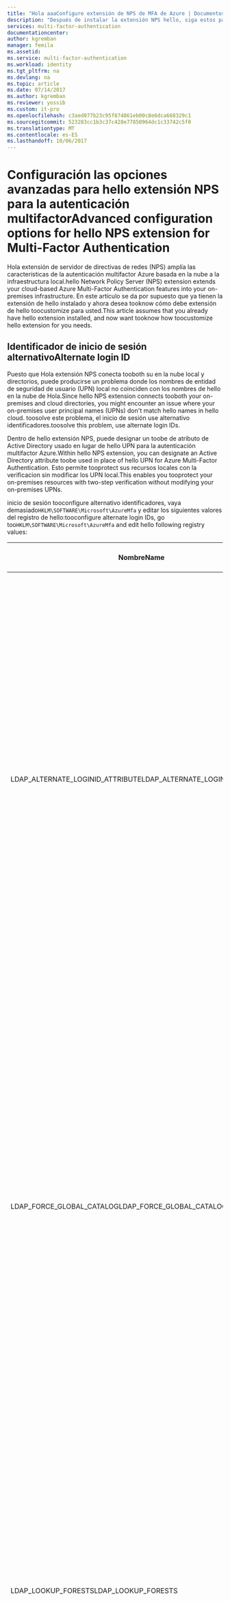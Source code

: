 ```yaml
---
title: "Hola aaaConfigure extensión de NPS de MFA de Azure | Documentos de Microsoft"
description: "Después de instalar la extensión NPS hello, siga estos pasos para la configuración avanzada como la creación de listas blancas IP y el reemplazo de UPN."
services: multi-factor-authentication
documentationcenter: 
author: kgremban
manager: femila
ms.assetid: 
ms.service: multi-factor-authentication
ms.workload: identity
ms.tgt_pltfrm: na
ms.devlang: na
ms.topic: article
ms.date: 07/14/2017
ms.author: kgremban
ms.reviewer: yossib
ms.custom: it-pro
ms.openlocfilehash: c3aed077b23c95f874861eb00c8e6dca668329c1
ms.sourcegitcommit: 523283cc1b3c37c428e77850964dc1c33742c5f0
ms.translationtype: MT
ms.contentlocale: es-ES
ms.lasthandoff: 10/06/2017
---
```

# <a name="advanced-configuration-options-for-hello-nps-extension-for-multi-factor-authentication"></a><span data-ttu-id="a10d2-103">Configuración las opciones avanzadas para hello extensión NPS para la autenticación multifactor</span><span class="sxs-lookup"><span data-stu-id="a10d2-103">Advanced configuration options for hello NPS extension for Multi-Factor Authentication</span></span>

<span data-ttu-id="a10d2-104">Hola extensión de servidor de directivas de redes (NPS) amplía las características de la autenticación multifactor Azure basada en la nube a la infraestructura local.</span><span class="sxs-lookup"><span data-stu-id="a10d2-104">hello Network Policy Server (NPS) extension extends your cloud-based Azure Multi-Factor Authentication features into your on-premises infrastructure.</span></span> <span data-ttu-id="a10d2-105">En este artículo se da por supuesto que ya tienen la extensión de hello instalado y ahora desea tooknow cómo debe extensión de hello toocustomize para usted.</span><span class="sxs-lookup"><span data-stu-id="a10d2-105">This article assumes that you already have hello extension installed, and now want tooknow how toocustomize hello extension for you needs.</span></span> 

## <a name="alternate-login-id"></a><span data-ttu-id="a10d2-106">Identificador de inicio de sesión alternativo</span><span class="sxs-lookup"><span data-stu-id="a10d2-106">Alternate login ID</span></span>

<span data-ttu-id="a10d2-107">Puesto que Hola extensión NPS conecta tooboth su en la nube local y directorios, puede producirse un problema donde los nombres de entidad de seguridad de usuario (UPN) local no coinciden con los nombres de hello en la nube de Hola.</span><span class="sxs-lookup"><span data-stu-id="a10d2-107">Since hello NPS extension connects tooboth your on-premises and cloud directories, you might encounter an issue where your on-premises user principal names (UPNs) don't match hello names in hello cloud.</span></span> <span data-ttu-id="a10d2-108">toosolve este problema, el inicio de sesión use alternativo identificadores.</span><span class="sxs-lookup"><span data-stu-id="a10d2-108">toosolve this problem, use alternate login IDs.</span></span> 

<span data-ttu-id="a10d2-109">Dentro de hello extensión NPS, puede designar un toobe de atributo de Active Directory usado en lugar de hello UPN para la autenticación multifactor Azure.</span><span class="sxs-lookup"><span data-stu-id="a10d2-109">Within hello NPS extension, you can designate an Active Directory attribute toobe used in place of hello UPN for Azure Multi-Factor Authentication.</span></span> <span data-ttu-id="a10d2-110">Esto permite tooprotect sus recursos locales con la verificacion sin modificar los UPN local.</span><span class="sxs-lookup"><span data-stu-id="a10d2-110">This enables you tooprotect your on-premises resources with two-step verification without modifying your on-premises UPNs.</span></span> 

<span data-ttu-id="a10d2-111">inicio de sesión tooconfigure alternativo identificadores, vaya demasiado`HKLM\SOFTWARE\Microsoft\AzureMfa` y editar los siguientes valores del registro de hello:</span><span class="sxs-lookup"><span data-stu-id="a10d2-111">tooconfigure alternate login IDs, go too`HKLM\SOFTWARE\Microsoft\AzureMfa` and edit hello following registry values:</span></span>

| <span data-ttu-id="a10d2-112">Nombre</span><span class="sxs-lookup"><span data-stu-id="a10d2-112">Name</span></span> | <span data-ttu-id="a10d2-113">Escriba</span><span class="sxs-lookup"><span data-stu-id="a10d2-113">Type</span></span> | <span data-ttu-id="a10d2-114">Valor predeterminado</span><span class="sxs-lookup"><span data-stu-id="a10d2-114">Default value</span></span> | <span data-ttu-id="a10d2-115">Descripción</span><span class="sxs-lookup"><span data-stu-id="a10d2-115">Description</span></span> |
| ---- | ---- | ------------- | ----------- |
| <span data-ttu-id="a10d2-116">LDAP_ALTERNATE_LOGINID_ATTRIBUTE</span><span class="sxs-lookup"><span data-stu-id="a10d2-116">LDAP_ALTERNATE_LOGINID_ATTRIBUTE</span></span> | <span data-ttu-id="a10d2-117">cadena</span><span class="sxs-lookup"><span data-stu-id="a10d2-117">string</span></span> | <span data-ttu-id="a10d2-118">Vacío</span><span class="sxs-lookup"><span data-stu-id="a10d2-118">Empty</span></span> | <span data-ttu-id="a10d2-119">Designar Hola nombre del atributo de Active Directory que desea que toouse en lugar de hello UPN.</span><span class="sxs-lookup"><span data-stu-id="a10d2-119">Designate hello name of Active Directory attribute that you want toouse instead of hello UPN.</span></span> <span data-ttu-id="a10d2-120">Este atributo se utiliza como atributo de AlternateLoginId Hola.</span><span class="sxs-lookup"><span data-stu-id="a10d2-120">This attribute is used as hello AlternateLoginId attribute.</span></span> <span data-ttu-id="a10d2-121">Si este valor del registro se establece tooa [atributo de Active Directory válido](https://msdn.microsoft.com/library/ms675090.aspx) (por ejemplo, correo electrónico o displayName), a continuación, valor del atributo de Hola se utiliza en lugar UPN del usuario de hello para la autenticación.</span><span class="sxs-lookup"><span data-stu-id="a10d2-121">If this registry value is set tooa [valid Active Directory attribute](https://msdn.microsoft.com/library/ms675090.aspx) (for example, mail or displayName), then hello attribute's value is used in place of hello user's UPN for authentication.</span></span> <span data-ttu-id="a10d2-122">Si este valor del registro está vacío o no configurado, a continuación, se deshabilita AlternateLoginId y UPN del usuario de Hola se utiliza para la autenticación.</span><span class="sxs-lookup"><span data-stu-id="a10d2-122">If this registry value is empty or not configured, then AlternateLoginId is disabled and hello user's UPN is used for authentication.</span></span> |
| <span data-ttu-id="a10d2-123">LDAP_FORCE_GLOBAL_CATALOG</span><span class="sxs-lookup"><span data-stu-id="a10d2-123">LDAP_FORCE_GLOBAL_CATALOG</span></span> | <span data-ttu-id="a10d2-124">boolean</span><span class="sxs-lookup"><span data-stu-id="a10d2-124">boolean</span></span> | <span data-ttu-id="a10d2-125">False</span><span class="sxs-lookup"><span data-stu-id="a10d2-125">False</span></span> | <span data-ttu-id="a10d2-126">Utilice esta marca tooforce Hola de catálogo Global para búsquedas LDAP al buscar AlternateLoginId.</span><span class="sxs-lookup"><span data-stu-id="a10d2-126">Use this flag tooforce hello use of Global Catalog for LDAP searches when looking up AlternateLoginId.</span></span> <span data-ttu-id="a10d2-127">Configurar un controlador de dominio como catálogo Global, agregue hello AlternateLoginId atributo toohello catálogo Global y, a continuación, habilite esta marca.</span><span class="sxs-lookup"><span data-stu-id="a10d2-127">Configure a domain controller as a Global Catalog, add hello AlternateLoginId attribute toohello Global Catalog, and then enable this flag.</span></span> <br><br> <span data-ttu-id="a10d2-128">Si se ha configurado (no vacíos), LDAP_LOOKUP_FORESTS **esta marca se aplica como true**, independientemente del valor de Hola de configuración del registro de hello.</span><span class="sxs-lookup"><span data-stu-id="a10d2-128">If LDAP_LOOKUP_FORESTS is configured (not empty), **this flag is enforced as true**, regardless of hello value of hello registry setting.</span></span> <span data-ttu-id="a10d2-129">En este caso, Hola extensión NPS requiere hello toobe de catálogo Global configurado con hello AlternateLoginId atributo para cada bosque.</span><span class="sxs-lookup"><span data-stu-id="a10d2-129">In this case, hello NPS extension requires hello Global Catalog toobe configured with hello AlternateLoginId attribute for each forest.</span></span> |
| <span data-ttu-id="a10d2-130">LDAP_LOOKUP_FORESTS</span><span class="sxs-lookup"><span data-stu-id="a10d2-130">LDAP_LOOKUP_FORESTS</span></span> | <span data-ttu-id="a10d2-131">cadena</span><span class="sxs-lookup"><span data-stu-id="a10d2-131">string</span></span> | <span data-ttu-id="a10d2-132">Vacío</span><span class="sxs-lookup"><span data-stu-id="a10d2-132">Empty</span></span> | <span data-ttu-id="a10d2-133">Proporcionar una lista separada por punto y coma de toosearch de bosques.</span><span class="sxs-lookup"><span data-stu-id="a10d2-133">Provide a semi-colon separated list of forests toosearch.</span></span> <span data-ttu-id="a10d2-134">Por ejemplo, *contoso.com;foobar.com*. Si se configura este valor del registro, Hola extensión NPS busca iterativa todos los bosques de hello en el orden de hello en el que se muestran y devuelve el primer valor correcta AlternateLoginId Hola.</span><span class="sxs-lookup"><span data-stu-id="a10d2-134">For example, *contoso.com;foobar.com*. If this registry value is configured, hello NPS extension iteratively searches all hello forests in hello order in which they were listed, and returns hello first successful AlternateLoginId value.</span></span> <span data-ttu-id="a10d2-135">Si este valor del registro no está configurada, búsqueda de hello AlternateLoginId es toohello reducidos actual.</span><span class="sxs-lookup"><span data-stu-id="a10d2-135">If this registry value is not configured, hello AlternateLoginId lookup is confined toohello current domain.</span></span>|

<span data-ttu-id="a10d2-136">problemas de tootroubleshoot con inicio de sesión alternativo identificadores, use Hola pasos recomendado para [alternativas errores de Id. de inicio de sesión](multi-factor-authentication-nps-errors.md#alternate-login-id-errors).</span><span class="sxs-lookup"><span data-stu-id="a10d2-136">tootroubleshoot problems with alternate login IDs, use hello recommended steps for [Alternate login ID errors](multi-factor-authentication-nps-errors.md#alternate-login-id-errors).</span></span>

## <a name="ip-exceptions"></a><span data-ttu-id="a10d2-137">Excepciones de dirección IP</span><span class="sxs-lookup"><span data-stu-id="a10d2-137">IP exceptions</span></span>

<span data-ttu-id="a10d2-138">Si necesita toomonitor disponibilidad del servidor, como si los equilibradores de carga compruebe qué servidores se ejecutan antes de enviar las cargas de trabajo, no desea que estos toobe comprobaciones bloqueando las solicitudes de comprobación.</span><span class="sxs-lookup"><span data-stu-id="a10d2-138">If you need toomonitor server availability, like if load balancers verify which servers are running before sending workloads, you don't want these checks toobe blocked by verification requests.</span></span> <span data-ttu-id="a10d2-139">En su lugar, cree una lista de direcciones IP que sepa que las cuentas de servicio las utilizan y deshabilite los requisitos de Multi-Factor Authentication en esa lista.</span><span class="sxs-lookup"><span data-stu-id="a10d2-139">Instead, create a list of IP addresses that you know are used by service accounts, and disable Multi-Factor Authentication requirements for that list.</span></span> 

<span data-ttu-id="a10d2-140">tooconfigure una lista blanca de direcciones IP, vaya demasiado`HKLM\SOFTWARE\Microsoft\AzureMfa` y configurar Hola siguiente valor del registro:</span><span class="sxs-lookup"><span data-stu-id="a10d2-140">tooconfigure an IP whitelist, go too`HKLM\SOFTWARE\Microsoft\AzureMfa` and configure hello following registry value:</span></span> 

| <span data-ttu-id="a10d2-141">Nombre</span><span class="sxs-lookup"><span data-stu-id="a10d2-141">Name</span></span> | <span data-ttu-id="a10d2-142">Escriba</span><span class="sxs-lookup"><span data-stu-id="a10d2-142">Type</span></span> | <span data-ttu-id="a10d2-143">Valor predeterminado</span><span class="sxs-lookup"><span data-stu-id="a10d2-143">Default value</span></span> | <span data-ttu-id="a10d2-144">Descripción</span><span class="sxs-lookup"><span data-stu-id="a10d2-144">Description</span></span> |
| ---- | ---- | ------------- | ----------- |
| <span data-ttu-id="a10d2-145">IP_WHITELIST</span><span class="sxs-lookup"><span data-stu-id="a10d2-145">IP_WHITELIST</span></span> | <span data-ttu-id="a10d2-146">cadena</span><span class="sxs-lookup"><span data-stu-id="a10d2-146">string</span></span> | <span data-ttu-id="a10d2-147">Vacío</span><span class="sxs-lookup"><span data-stu-id="a10d2-147">Empty</span></span> | <span data-ttu-id="a10d2-148">Proporcione una lista separada por puntos y coma de direcciones IP.</span><span class="sxs-lookup"><span data-stu-id="a10d2-148">Provide a semi-colon separated list of IP addresses.</span></span> <span data-ttu-id="a10d2-149">Incluir las direcciones IP de los equipos donde se originan las solicitudes de servicio, como Hola servidor NAS/VPN Hola.</span><span class="sxs-lookup"><span data-stu-id="a10d2-149">Include hello IP addresses of machines where service requests originate, like hello NAS/VPN server.</span></span> <span data-ttu-id="a10d2-150">Los intervalos de direcciones IP y las subredes no se admiten.</span><span class="sxs-lookup"><span data-stu-id="a10d2-150">IP ranges are subnets are not supported.</span></span> <br><br> <span data-ttu-id="a10d2-151">Por ejemplo, *10.0.0.1;10.0.0.2;10.0.0.3*.</span><span class="sxs-lookup"><span data-stu-id="a10d2-151">For example, *10.0.0.1;10.0.0.2;10.0.0.3*.</span></span>

<span data-ttu-id="a10d2-152">Cuando llega una solicitud de una dirección IP que existe en la lista blanca de hello, se omite la verificación en dos pasos.</span><span class="sxs-lookup"><span data-stu-id="a10d2-152">When a request comes in from an IP address that exists in hello whitelist, two-step verification is skipped.</span></span> <span data-ttu-id="a10d2-153">Hola lista aprobada de IP es comparados toohello dirección IP que se proporciona en hello *ratNASIPAddress* atributos de solicitud RADIUS Hola.</span><span class="sxs-lookup"><span data-stu-id="a10d2-153">hello IP whitelist is compared toohello IP address that is provided in hello *ratNASIPAddress* attribute of hello RADIUS request.</span></span> <span data-ttu-id="a10d2-154">Si llega una solicitud RADIUS sin atributo ratNASIPAddress de hello, se registra Hola siguiente advertencia: "Lista blanca de direcciones P_WHITE_LIST_WARNING::IP se ha omitido porque falta en la solicitud RADIUS en el atributo NasIpAddress la dirección IP de origen."</span><span class="sxs-lookup"><span data-stu-id="a10d2-154">If a RADIUS request comes in without hello ratNASIPAddress attribute, hello following warning is logged: "P_WHITE_LIST_WARNING::IP Whitelist is being ignored as source IP is missing in RADIUS request in NasIpAddress attribute."</span></span>

## <a name="next-steps"></a><span data-ttu-id="a10d2-155">Pasos siguientes</span><span class="sxs-lookup"><span data-stu-id="a10d2-155">Next steps</span></span>

[<span data-ttu-id="a10d2-156">Resolver mensajes de error de hello extensión NPS para la autenticación multifactor de Azure</span><span class="sxs-lookup"><span data-stu-id="a10d2-156">Resolve error messages from hello NPS extension for Azure Multi-Factor Authentication</span></span>](multi-factor-authentication-nps-errors.md)
